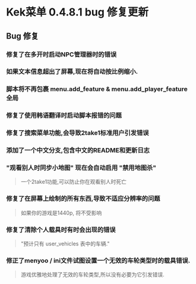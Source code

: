 # Kek菜单 0.4.8.1 bug 修复更新

## Bug 修复
### 修复了在多开时启动NPC管理器时的错误
### 如果文本信息超出了屏幕,现在将自动按比例缩小.
### 脚本将不再包裹 menu.add_feature & menu.add_player_feature 全局
### 修复了使用韩语翻译时启动脚本报错的问题
### 修复了搜索菜单功能,会导致2take1标准用户引发错误
### 添加了一个中文分支,包含中文的README和更新日志

### "观看别人时同步小地图" 现在会自动启用 "禁用地图杀"
> 一个2take1功能,可以防止你在观看别人时死亡

### 修复了在屏幕上绘制的所有东西,导致不适应分辨率的问题
> 如果你的游戏是1440p, 将不受影响

### 修复了清除个人载具时有时会出现的错误
> "预计只有 user_vehicles 表中的车辆."

### 修正了menyoo / ini文件试图设置一个无效的车轮类型时的载具错误.
> 游戏优雅地处理了无效的车轮类型,所以没有必要为它引发错误.
